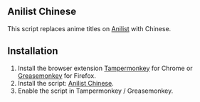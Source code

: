 ## Anilist Chinese

This script replaces anime titles on [Anilist](http://anilist.co) with Chinese.

## Installation

1. Install the browser extension [Tampermonkey](https://tampermonkey.net/) for Chrome or [Greasemonkey](http://www.greasespot.net/) for Firefox.
2. Install the script: [Anilist Chinese](https://github.com/soruly/anilist-chinese/raw/master/anilist-chinese.user.js).
3. Enable the script in Tampermonkey / Greasemonkey.
